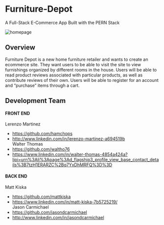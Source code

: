 # Furniture-Depot
A Full-Stack E-Commerce App Built with the PERN Stack

<img src="Furniture-Depot-Backend/assets/furniture_hero.png" alt="homepage">

## Overview
Furniture Depot is a new home furniture retailer and wants to create an ecommerce site. They want users to be able to visit the site to view furnishings organized by different rooms in the house. Users will be able to read product reviews associated with particular products, as well as contribute reviews of their own. Users will be able to register for an account and “purchase” items through a cart.

## Development Team
#### FRONT END
Lerenzo Martinez
  * https://github.com/hamchops
  * http://www.linkedin.com/in/lerenzo-martinez-a694519b<br>
Walter Thomas
  * https://github.com/waltho76
  * https://www.linkedin.com/in/walter-thomas-4854a424a?lipi=urn%3Ali%3Apage%3Ad_flagship3_profile_view_base_contact_details%3B7tzH1ERARZC%2Bq7YxDhMRFQ%3D%3D

#### BACK END
Matt Kiska
  * https://github.com/mattkiska
  * https://www.linkedin.com/in/matt-kiska-7b5725219/<br>
Jason Carmichael
  * https://github.com/jasondcarmichael
  * http://www.linkedin.com/in/jasondcarmichael